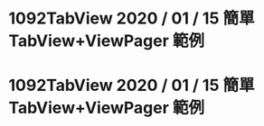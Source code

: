 # 1092TabView 2020 / 01 / 15  簡單 TabView+ViewPager  範例
# 1092TabView 2020 / 01 / 15  簡單 TabView+ViewPager  範例
